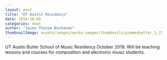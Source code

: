 ```yaml
---
layout: post
title: "UT Austin Residency"
date: 2019-10-09
categories: news
author: "Jason Thorpe Buchanan"
thumbnailImage: assets/images/works-images/thumbnails/gimmeshelter_1_250x167.jpg
---
```


UT Austin Butler School of Music Residency October 2019. Will be teaching lessons and courses for composition and electronic music students.
